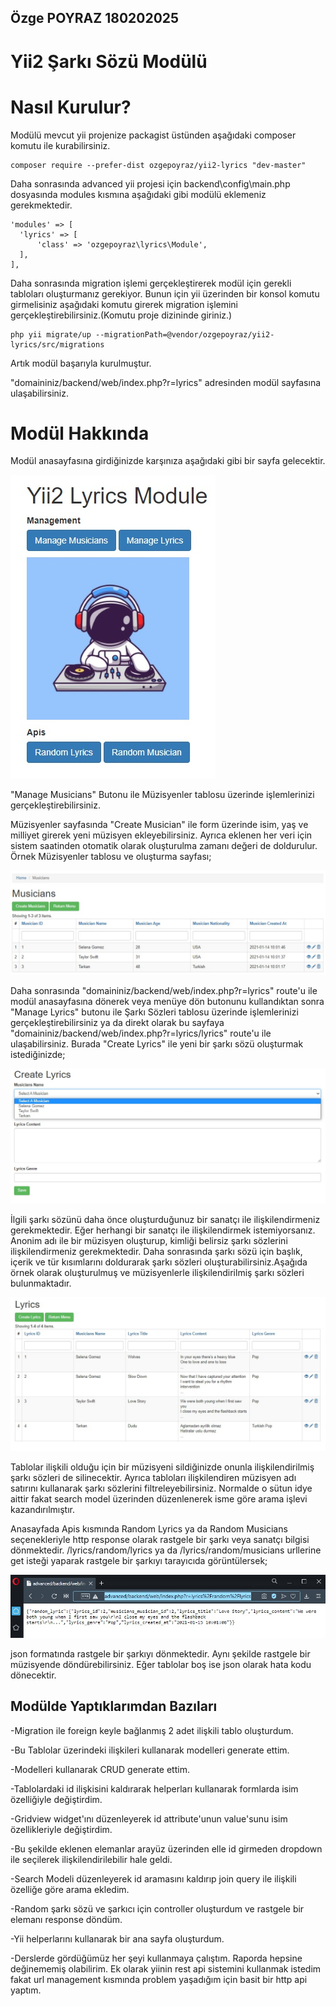 ## Özge POYRAZ 180202025

# Yii2 Şarkı Sözü Modülü

# Nasıl Kurulur?

Modülü mevcut yii projenize packagist üstünden aşağıdaki composer komutu ile kurabilirsiniz.

```
composer require --prefer-dist ozgepoyraz/yii2-lyrics "dev-master"
 ```

Daha sonrasında advanced yii projesi için backend\config\main.php dosyasında modules kısmına aşağıdaki gibi modülü eklemeniz gerekmektedir.

```
'modules' => [
  'lyrics' => [
      'class' => 'ozgepoyraz\lyrics\Module',
  ],
],
 ```

Daha sonrasında migration işlemi gerçekleştirerek modül için gerekli tabloları oluşturmanız gerekiyor. Bunun için yii üzerinden bir konsol komutu girmelisiniz aşağıdaki komutu girerek migration işlemini gerçekleştirebilirsiniz.(Komutu proje dizininde giriniz.)

```
php yii migrate/up --migrationPath=@vendor/ozgepoyraz/yii2-lyrics/src/migrations
 ```

Artık modül başarıyla kurulmuştur.

"domaininiz/backend/web/index.php?r=lyrics" adresinden modül sayfasına ulaşabilirsiniz.

# Modül Hakkında

Modül anasayfasına girdiğinizde karşınıza aşağıdaki gibi bir sayfa gelecektir.

![](images/mainpage.jpg)

"Manage Musicians" Butonu ile Müzisyenler tablosu üzerinde işlemlerinizi gerçekleştirebilirsiniz.

Müzisyenler sayfasında "Create Musician" ile form üzerinde isim, yaş ve milliyet girerek yeni müzisyen ekleyebilirsiniz. Ayrıca eklenen her veri için sistem saatinden otomatik olarak oluşturulma zamanı değeri de doldurulur. Örnek Müzisyenler tablosu ve oluşturma sayfası;

![](images/musicians.jpg)

Daha sonrasında "domaininiz/backend/web/index.php?r=lyrics" route'u ile modül anasayfasına dönerek veya menüye dön butonunu kullandıktan sonra "Manage Lyrics" butonu ile Şarkı Sözleri tablosu üzerinde işlemlerinizi gerçekleştirebilirsiniz ya da direkt olarak bu sayfaya "domaininiz/backend/web/index.php?r=lyrics/lyrics" route'u ile ulaşabilirsiniz. Burada "Create Lyrics" ile yeni bir şarkı sözü oluşturmak istediğinizde;

![](images/createlyrics.jpg)

İlgili şarkı sözünü daha önce oluşturduğunuz bir sanatçı ile ilişkilendirmeniz gerekmektedir. Eğer herhangi bir sanatçı ile ilişkilendirmek istemiyorsanız. Anonim adı ile bir müzisyen oluşturup, kimliği belirsiz şarkı sözlerini ilişkilendirmeniz gerekmektedir. Daha sonrasında şarkı sözü için başlık, içerik ve tür kısımlarını doldurarak şarkı sözleri oluşturabilirsiniz.Aşağıda örnek olarak oluşturulmuş ve müzisyenlerle ilişkilendirilmiş şarkı sözleri bulunmaktadır.

![](images/lyrics.jpg)

Tablolar ilişkili olduğu için bir müzisyeni sildiğinizde onunla ilişkilendirilmiş şarkı sözleri de silinecektir. Ayrıca tabloları ilişkilendiren müzisyen adı satırını kullanarak şarkı sözlerini filtreleyebilirsiniz. Normalde o sütun idye aittir fakat search model üzerinden düzenlenerek isme göre arama işlevi kazandırılmıştır.

Anasayfada Apis kısmında Random Lyrics ya da Random Musicians seçenekleriyle http response olarak rastgele bir şarkı veya sanatçı bilgisi dönmektedir.
/lyrics/random/lyrics ya da /lyrics/random/musicians urllerine get isteği yaparak rastgele bir şarkıyı tarayıcıda görüntülersek;

![](images/randomlyrics.jpg)

json formatında rastgele bir şarkıyı dönmektedir. Aynı şekilde rastgele bir müzisyende döndürebilirsiniz. Eğer tablolar boş ise json olarak hata kodu dönecektir.

## Modülde Yaptıklarımdan Bazıları

-Migration ile foreign keyle bağlanmış 2 adet ilişkili tablo oluşturdum.

-Bu Tablolar üzerindeki ilişkileri kullanarak modelleri generate ettim.

-Modelleri kullanarak CRUD generate ettim.

-Tablolardaki id ilişkisini kaldırarak helperları kullanarak formlarda isim özelliğiyle değiştirdim.

-Gridview widget'ını düzenleyerek id attribute'unun value'sunu isim özellikleriyle değiştirdim.

-Bu şekilde eklenen elemanlar arayüz üzerinden elle id girmeden dropdown ile seçilerek ilişkilendirilebilir hale geldi.

-Search Modeli düzenleyerek id aramasını kaldırıp join query ile ilişkili özelliğe göre arama ekledim.

-Random şarkı sözü ve şarkıcı için controller oluşturdum ve rastgele bir elemanı response döndüm.

-Yii helperlarını kullanarak bir ana sayfa oluşturdum.

-Derslerde gördüğümüz her şeyi kullanmaya çalıştım. Raporda hepsine değinememiş olabilirim. Ek olarak yiinin rest api sistemini kullanmak istedim fakat url management kısmında problem yaşadığım için basit bir http api yaptım.





